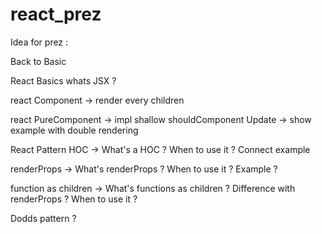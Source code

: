 # react_prez
Idea for prez :

Back to Basic

React Basics
whats JSX ?

react Component 		-> render every children

react PureComponent 	-> impl shallow shouldComponent Update -> show example with double rendering

React Pattern
HOC 					-> What's a HOC ? When to use it ? Connect example

renderProps				-> What's renderProps ? When to use it ? Example ?

function as children	-> What's functions as children ? Difference with renderProps ? When to use it ?

Dodds pattern ?
 
